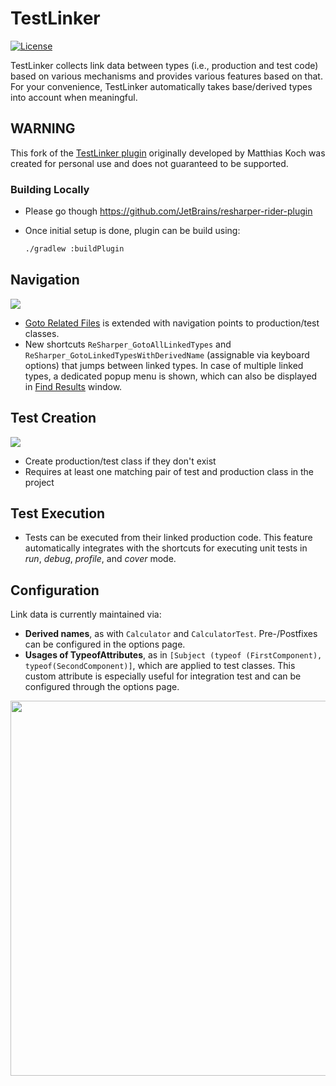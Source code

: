 # TestLinker

[![License](https://img.shields.io/github/license/matkoch/testlinker.svg?style=flat-square&logo=data%3Aimage%2Fpng%3Bbase64%2CiVBORw0KGgoAAAANSUhEUgAAAEAAAABACAYAAACqaXHeAAAAAXNSR0IArs4c6QAAAARnQU1BAACxjwv8YQUAAAAJcEhZcwAAHYcAAB2HAY%2Fl8WUAAAAZdEVYdFNvZnR3YXJlAHBhaW50Lm5ldCA0LjAuMTCtCgrAAAADB0lEQVR4XtWagXETMRREUwIlUAIlUAodQAl0AJ1AB9BB6AA6gA6MduKbkX%2BevKecNk525jHO3l%2Fp686xlJC70%2Bl0C942vjV%2Bn9FreVQbBc0wWujfRpW8Z78JaIb53hhJ1ygTA80w9PQ36duBMjHQHPCuoQZfutSjeqU1PAJN4E3j2pN7aVKv6pnWcgGawNfGa5N6prVcgGZBn8yvVXZXQbOgPXokXaPMNZwoc41D%2FaHZ8b7hpBrKjnCizIjD%2FaHZ8aPR6%2BeZXqqh7Agnyow43B%2BaZz40qnQ36a6rlsYgnChDLOkPzTN1z%2B9PafU0N3OAcaIMsaQ%2FNBufG1X9JyrtDMr0Y4xwokxlWX%2BPjAYdemhPrWeDvYcPJ8r0LO3v4oszNfivQQuTp2u9qJGKE2V6lvZ38UVj9q3t3oqEE2U2lvfXF4t6qPjTqDUV1fRyhw8nymws768vfOr2NtqOqFY4UUZE%2BusL6VDRX7%2FGzOHDiTIi0t9WMPsUKzNPx4kysf62gmuHir3sPXw4USbWny485ZOc2PsJ7VTro%2F3pwp5DxV7qHq2xa41TrY%2F2J7PfJkaHir3UwwdtU061PtqfTP0CUaYm2v3LxCtoDI2lMWk8p1of7Y8K0jhRJgaaYZwoE0P%2FpFUndZqtP6T4BE2zC5qtP6T4BE2zC5qtPyRN8OvhZUQae3ZBtT7anyb49PA6Ivp5wKnWR%2FvbJkncZXr6wokysf62CXRCWjmJxhqd2JwoE%2BuvTqS37JGJlB39GLzhRJmN5f31gz8XTpSJgWYYJ8rEQDOME2VioBnGiTIx0AzjRJkYaIZxokwMNMM4USYGmmGcKBMDzTBOlImBZhgnysRAM4wTZWKgGcaJMjHQDONEmRhohnGiTAw0wzhRJgaaYZwoEwPNME6UiYFmGCfKxEAzjBNlYqAZxokyMdAMoL%2FO%2BNi4bzjpT1e%2BNFb8V7gFzUXMLHqk%2BM1A8wArFj1S5GagOUly0SMtuxloTnJrUU%2B7QXOSW4t62g2ak9xa1NNu0Jzk1qKednK6%2Bw9roIB8keT%2F3QAAAABJRU5ErkJggg%3D%3D)](https://github.com/matkoch/TestLinker/blob/master/LICENSE)

TestLinker collects link data between types (i.e., production and test code) based on various mechanisms and provides various features based on that. For your convenience, TestLinker automatically takes base/derived types into account when meaningful.

## WARNING

This fork of the [TestLinker plugin](https://github.com/matkoch/resharper-testlinker) originally developed by Matthias Koch was created for personal use and does not guaranteed to be supported.

### Building Locally

- Please go though https://github.com/JetBrains/resharper-rider-plugin
- Once initial setup is done, plugin can be build using:

  ```bash
  ./gradlew :buildPlugin
  ```

## Navigation

<img src=https://raw.githubusercontent.com/matkoch/TestLinker/master/misc/Demon_Navigate.gif />

- [Goto Related Files](https://www.jetbrains.com/help/resharper/2016.1/Navigation_and_Search__Go_to_Related_Files.html) is extended with navigation points to production/test classes.
- New shortcuts `ReSharper_GotoAllLinkedTypes` and `ReSharper_GotoLinkedTypesWithDerivedName` (assignable via keyboard options) that jumps between linked types. In case of multiple linked types, a dedicated popup menu is shown, which can also be displayed in [Find Results](https://www.jetbrains.com/help/resharper/2016.1/Reference__Windows__Find_Results_Window.html) window.

## Test Creation

<img src=https://raw.githubusercontent.com/matkoch/TestLinker/master/misc/Demo_Create.gif />

- Create production/test class if they don't exist
- Requires at least one matching pair of test and production class in the project

## Test Execution

- Tests can be executed from their linked production code. This feature automatically integrates with the shortcuts for executing unit tests in *run*, *debug*, *profile*, and *cover* mode.

## Configuration

Link data is currently maintained via:
- **Derived names**, as with `Calculator` and `CalculatorTest`. Pre-/Postfixes can be configured in the options page.
- **Usages of TypeofAttributes**, as in `[Subject (typeof (FirstComponent), typeof(SecondComponent)]`, which are applied to test classes. This custom attribute is especially useful for integration test and can be configured through the options page.

<img src=https://raw.githubusercontent.com/matkoch/TestLinker/master/misc/OptionsPage.png width=600px />
